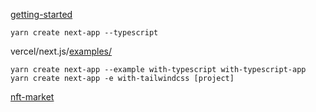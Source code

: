 [getting-started](https://nextjs.org/docs/getting-started)  

`yarn create next-app --typescript`  


vercel/next.js/[examples/](https://github.com/vercel/next.js/tree/canary/examples)

`yarn create next-app --example with-typescript with-typescript-app`
`yarn create next-app -e with-tailwindcss [project]`


[nft-market](https://github.com/ergo-pad/nft-market)
